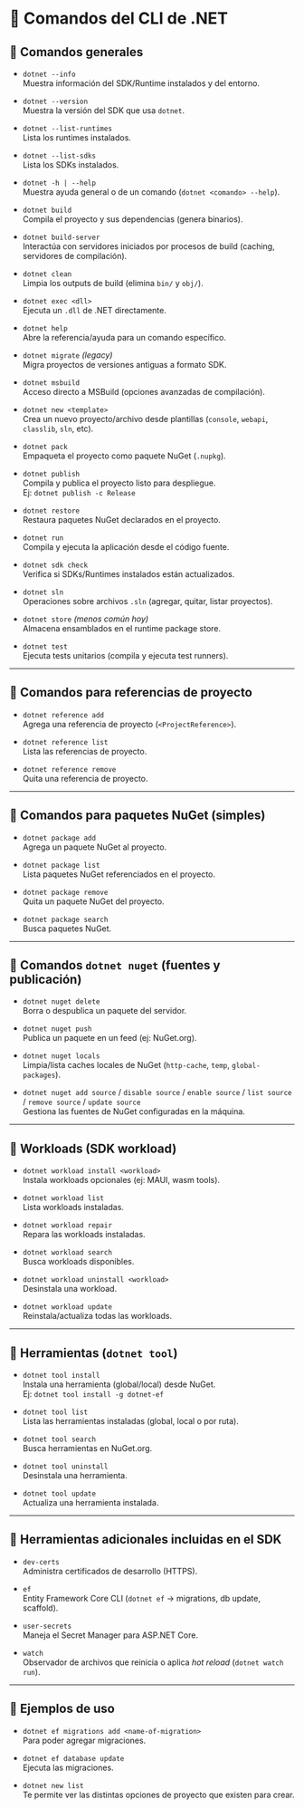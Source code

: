 # 📌 Comandos del CLI de .NET

## 🔹 Comandos generales

- `dotnet --info`  
  Muestra información del SDK/Runtime instalados y del entorno.  

- `dotnet --version`  
  Muestra la versión del SDK que usa `dotnet`.  

- `dotnet --list-runtimes`  
  Lista los runtimes instalados.  

- `dotnet --list-sdks`  
  Lista los SDKs instalados.  

- `dotnet -h | --help`  
  Muestra ayuda general o de un comando (`dotnet <comando> --help`).  

- `dotnet build`  
  Compila el proyecto y sus dependencias (genera binarios).  

- `dotnet build-server`  
  Interactúa con servidores iniciados por procesos de build (caching, servidores de compilación).  

- `dotnet clean`  
  Limpia los outputs de build (elimina `bin/` y `obj/`).  

- `dotnet exec <dll>`  
  Ejecuta un `.dll` de .NET directamente.  

- `dotnet help`  
  Abre la referencia/ayuda para un comando específico.  

- `dotnet migrate` *(legacy)*  
  Migra proyectos de versiones antiguas a formato SDK.  

- `dotnet msbuild`  
  Acceso directo a MSBuild (opciones avanzadas de compilación).  

- `dotnet new <template>`  
  Crea un nuevo proyecto/archivo desde plantillas (`console`, `webapi`, `classlib`, `sln`, etc).  

- `dotnet pack`  
  Empaqueta el proyecto como paquete NuGet (`.nupkg`).  

- `dotnet publish`  
  Compila y publica el proyecto listo para despliegue.  
  Ej: `dotnet publish -c Release`  

- `dotnet restore`  
  Restaura paquetes NuGet declarados en el proyecto.  

- `dotnet run`  
  Compila y ejecuta la aplicación desde el código fuente.  

- `dotnet sdk check`  
  Verifica si SDKs/Runtimes instalados están actualizados.  

- `dotnet sln`  
  Operaciones sobre archivos `.sln` (agregar, quitar, listar proyectos).  

- `dotnet store` *(menos común hoy)*  
  Almacena ensamblados en el runtime package store.  

- `dotnet test`  
  Ejecuta tests unitarios (compila y ejecuta test runners).  

---

## 🔹 Comandos para referencias de proyecto

- `dotnet reference add`  
  Agrega una referencia de proyecto (`<ProjectReference>`).  

- `dotnet reference list`  
  Lista las referencias de proyecto.  

- `dotnet reference remove`  
  Quita una referencia de proyecto.  

---

## 🔹 Comandos para paquetes NuGet (simples)

- `dotnet package add`  
  Agrega un paquete NuGet al proyecto.  

- `dotnet package list`  
  Lista paquetes NuGet referenciados en el proyecto.  

- `dotnet package remove`  
  Quita un paquete NuGet del proyecto.  

- `dotnet package search`  
  Busca paquetes NuGet.  

---

## 🔹 Comandos `dotnet nuget` (fuentes y publicación)

- `dotnet nuget delete`  
  Borra o despublica un paquete del servidor.  

- `dotnet nuget push`  
  Publica un paquete en un feed (ej: NuGet.org).  

- `dotnet nuget locals`  
  Limpia/lista caches locales de NuGet (`http-cache`, `temp`, `global-packages`).  

- `dotnet nuget add source` / `disable source` / `enable source` / `list source` / `remove source` / `update source`  
  Gestiona las fuentes de NuGet configuradas en la máquina.  

---

## 🔹 Workloads (SDK workload)

- `dotnet workload install <workload>`  
  Instala workloads opcionales (ej: MAUI, wasm tools).  

- `dotnet workload list`  
  Lista workloads instaladas.  

- `dotnet workload repair`  
  Repara las workloads instaladas.  

- `dotnet workload search`  
  Busca workloads disponibles.  

- `dotnet workload uninstall <workload>`  
  Desinstala una workload.  

- `dotnet workload update`  
  Reinstala/actualiza todas las workloads.  

---

## 🔹 Herramientas (`dotnet tool`)

- `dotnet tool install`  
  Instala una herramienta (global/local) desde NuGet.  
  Ej: `dotnet tool install -g dotnet-ef`  

- `dotnet tool list`  
  Lista las herramientas instaladas (global, local o por ruta).  

- `dotnet tool search`  
  Busca herramientas en NuGet.org.  

- `dotnet tool uninstall`  
  Desinstala una herramienta.  

- `dotnet tool update`  
  Actualiza una herramienta instalada.  

---

## 🔹 Herramientas adicionales incluidas en el SDK

- `dev-certs`  
  Administra certificados de desarrollo (HTTPS).  

- `ef`  
  Entity Framework Core CLI (`dotnet ef` → migrations, db update, scaffold).  

- `user-secrets`  
  Maneja el Secret Manager para ASP.NET Core.  

- `watch`  
  Observador de archivos que reinicia o aplica *hot reload* (`dotnet watch run`).  

---

## 🔹 Ejemplos de uso

- `dotnet ef migrations add <name-of-migration>`  
  Para poder agregar migraciones.

- `dotnet ef database update`  
  Ejecuta las migraciones.

- `dotnet new list`  
  Te permite ver las distintas opciones de proyecto que existen para crear.